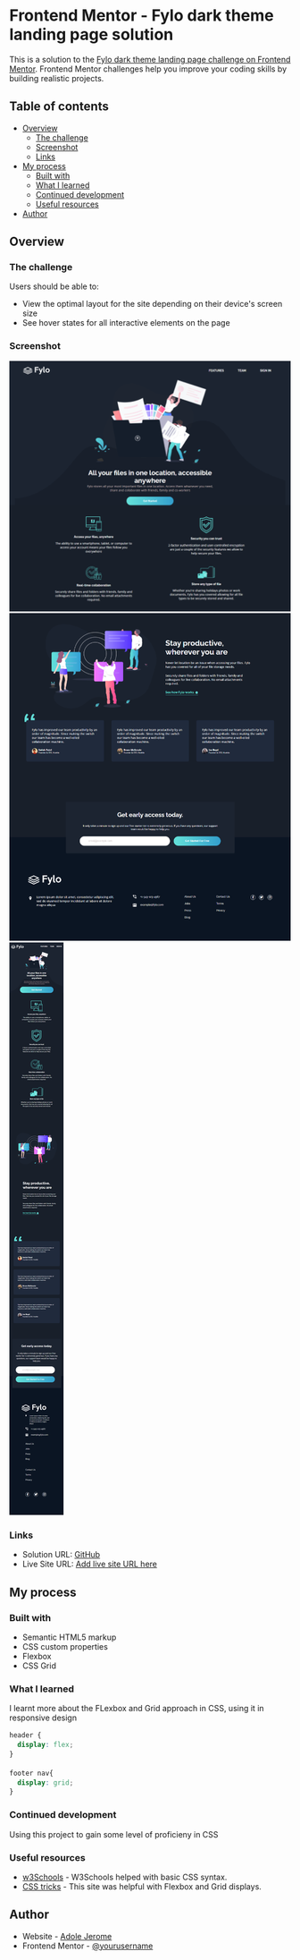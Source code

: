 # Frontend Mentor - Fylo dark theme landing page solution

This is a solution to the [Fylo dark theme landing page challenge on Frontend Mentor](https://www.frontendmentor.io/challenges/fylo-dark-theme-landing-page-5ca5f2d21e82137ec91a50fd). Frontend Mentor challenges help you improve your coding skills by building realistic projects. 

## Table of contents

- [Overview](#overview)
  - [The challenge](#the-challenge)
  - [Screenshot](#screenshot)
  - [Links](#links)
- [My process](#my-process)
  - [Built with](#built-with)
  - [What I learned](#what-i-learned)
  - [Continued development](#continued-development)
  - [Useful resources](#useful-resources)
- [Author](#author)

## Overview

### The challenge

Users should be able to:

- View the optimal layout for the site depending on their device's screen size
- See hover states for all interactive elements on the page

### Screenshot

![First Half of Desktop View](images/fylo_finished_desktop_one.png?raw=true "Desktop View")
![Second Half of Desktop View](images/fylo_finished_desktop_two.png?raw=true "Desktop View")
![Mobile View](images/fylo_finished_mobile.png?raw=true "Mobile View")


### Links

- Solution URL: [GitHub](https://github.com/Ghosted34/fylo_ren)
- Live Site URL: [Add live site URL here](https://www.fylo-ren.netlify.app.com)

## My process

### Built with

- Semantic HTML5 markup
- CSS custom properties
- Flexbox
- CSS Grid


### What I learned

I learnt more about the FLexbox and Grid approach in CSS, using it in responsive design

```css
header {
  display: flex;
}

footer nav{
  display: grid;
}
```

### Continued development

Using this project to gain some level of proficieny in CSS


### Useful resources

- [w3Schools](https://w3schools.com) - W3Schools helped with basic CSS syntax.
- [CSS tricks](https://css-tricks.com) - This site was helpful with Flexbox and Grid displays.


## Author

- Website - [Adole Jerome](https:adolejerome.netlify.app)
- Frontend Mentor - [@yourusername](https://www.frontendmentor.io/profile/yourusername)
